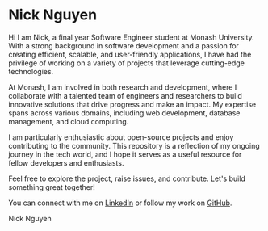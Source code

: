 # Nick Nguyen
Hi I am Nick, a final year Software Engineer student at Monash University. With a strong background in software development and a passion for creating efficient, scalable, and user-friendly applications, I have had the privilege of working on a variety of projects that leverage cutting-edge technologies.

At Monash, I am involved in both research and development, where I collaborate with a talented team of engineers and researchers to build innovative solutions that drive progress and make an impact. My expertise spans across various domains, including web development, database management, and cloud computing.

I am particularly enthusiastic about open-source projects and enjoy contributing to the community. This repository is a reflection of my ongoing journey in the tech world, and I hope it serves as a useful resource for fellow developers and enthusiasts.

Feel free to explore the project, raise issues, and contribute. Let's build something great together!

You can connect with me on [LinkedIn](https://www.linkedin.com/in/huynhphucnguyennguyen/) or follow my work on [GitHub](https://github.com/mcnguyen963).

Nick Nguyen
